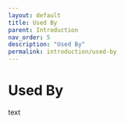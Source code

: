 ```yaml
---
layout: default
title: Used By
parent: Introduction
nav_order: 5
description: "Used By"
permalink: introduction/used-by
---
```


# Used By

text
